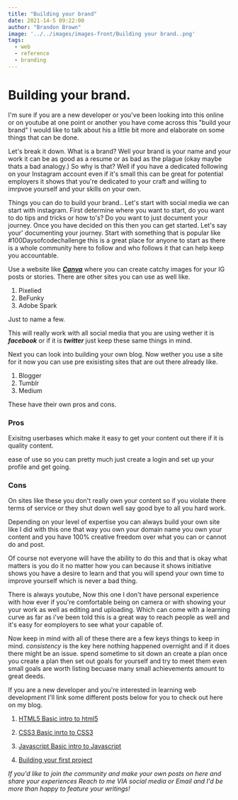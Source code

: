 ```yaml
---
title: "Building your brand"
date: 2021-14-5 09:22:00
author: "Brandon Brown"
image: '../../images/images-front/Building your brand..png'
tags:
  - web
  - reference
  - branding
---
```


# Building your brand.

I'm sure if you are a new developer or you've been looking into this online or on youtube at one point or another you have come across this "build your brand" I would like to talk about his a little bit more and elaborate on some things that can be done.

Let's break it down. What is a brand? Well your brand is your name and your work it can be as good as a resume or as bad as the plague (okay maybe thats a bad analogy.) So why is that? Well if you have a dedicated following on your Instagram account even if it's small this can be great for potential employers it shows that you're dedicated to your craft and willing to imrpvoe yourself and your skills on your own. 

Things you can do to build your brand.. Let's start with social media we can start with instagram. First determine where you want to start, do you want to do tips and tricks or how to's? Do you want to just document your journey. Once you have decided on this then you can get started. Let's say your' documenting your journey. Start with something that is popular like #100Daysofcodechallenge this is a great place for anyone to start as there is a whole community here to follow and who follows it that can help keep you accountable.

Use a website like ***[Canva](https://canva.com)*** where you can create catchy images for your IG posts or stories. There are other sites you can use as well like.

1. Pixelied
2. BeFunky
3. Adobe Spark

Just to name a few. 

This will really work with all social media that you are using wether it is ***facebook*** or if it is ***twitter*** just keep these same things in mind. 

Next you can look into building your own blog. Now wether you use a site for it now you can use pre exisisting sites that are out there already like.

1. Blogger
2. Tumblr
3. Medium

These have their own pros and cons.

### Pros 

Exisitng userbases which make it easy to get your content out there if it is quality content.

ease of use so you can pretty much just create a login and set up your profile and get going. 

### Cons

On sites like these you don't really own your content so if you violate there terms of service or they shut down well say good bye to all you hard work. 

Depending on your level of expertise you can always build your own site like I did with this one that way you own your domain name you own your content and you have 100% creative freedom over what you can or cannot do and post. 

Of course not everyone will have the ability to do this and that is okay what matters is you do it no matter how you can because it shows initiative shows you have a desire to learn and that you will spend your own time to improve yourself which is never a bad thing. 

There is always youtube, Now this one I don't have personal experience with how ever if you're comfortable being on camera or with showing your your work as well as editing and uploading. Which can come with a learning curve as far as i've been told this is a great way to reach people as well and it's easy for eomployers to see what your capable of. 

Now keep in mind with all of these there are a few keys things to keep in mind. *consistency* is the key here nothing happened overnight and if it does there might be an issue. spend sometime to sit down an create a plan once you create a plan then set out goals for yourself and try to meet them even small goals are worth listing becuase many small achievements amount to great deeds. 

If you are a new developer and you're interested in learning web development I'll link some different posts below for you to check out here on my blog. 

1. [HTML5 Basic intro to html5](https://www.jrdevsblog.com/html5/)
    
2. [CSS3 Basic inrto to CSS3](https://www.jrdevsblog.com/css3/)
    
3. [Javascript Basic intro to Javascript](https://www.jrdevsblog.com/javascript/)
    
4. [Building your first project](https://www.jrdevsblog.com/html5-in-depth/)


*If you'd like to join the community and make your own posts on here and share your experiences Reach to me VIA social media or Email and I'd be more than happy to feature your writings!*
